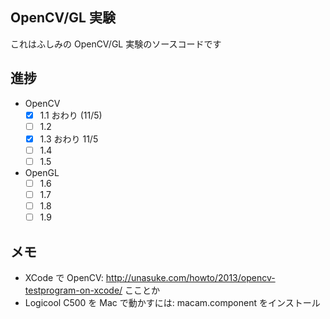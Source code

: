 ## OpenCV/GL 実験

これはふしみの OpenCV/GL 実験のソースコードです

## 進捗

- OpenCV
    - [x] 1.1 おわり (11/5)
    - [ ] 1.2 
    - [x] 1.3 おわり 11/5
    - [ ] 1.4
    - [ ] 1.5
- OpenGL
    - [ ] 1.6
    - [ ] 1.7
    - [ ] 1.8
    - [ ] 1.9

## メモ

- XCode で OpenCV: http://unasuke.com/howto/2013/opencv-testprogram-on-xcode/ こことか
-  Logicool C500 を Mac で動かすには: macam.component をインストール
